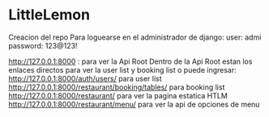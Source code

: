 # LittleLemon
Creacion del repo
Para loguearse en el administrador de django:
user: admi
password: 123@123!

http://127.0.0.1:8000 : para ver la Api Root
Dentro de la Api Root estan los enlaces directos para ver la user list y booking list o puede ingresar:
http://127.0.0.1:8000/auth/users/ para user list 
http://127.0.0.1:8000/restaurant/booking/tables/ para booking list
http://127.0.0.1:8000/restaurant/ para ver la pagina estatica HTLM
http://127.0.0.1:8000/restaurant/menu/ para ver la api de opciones de menu
